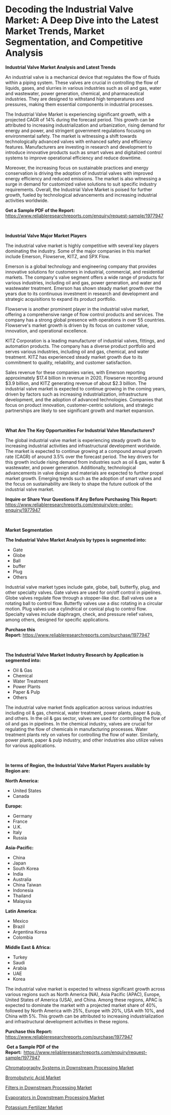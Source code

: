 <p><h1>Decoding the Industrial Valve Market: A Deep Dive into the Latest Market Trends, Market Segmentation, and Competitive Analysis</h1></p><p><strong>Industrial Valve Market Analysis and Latest Trends</strong></p>
<p><p>An industrial valve is a mechanical device that regulates the flow of fluids within a piping system. These valves are crucial in controlling the flow of liquids, gases, and slurries in various industries such as oil and gas, water and wastewater, power generation, chemical, and pharmaceutical industries. They are designed to withstand high temperatures and pressures, making them essential components in industrial processes.</p><p>The Industrial Valve Market is experiencing significant growth, with a projected CAGR of 14% during the forecast period. This growth can be attributed to increasing industrialization and urbanization, rising demand for energy and power, and stringent government regulations focusing on environmental safety. The market is witnessing a shift towards technologically advanced valves with enhanced safety and efficiency features. Manufacturers are investing in research and development to introduce innovative products such as smart valves and digitalized control systems to improve operational efficiency and reduce downtime.</p><p>Moreover, the increasing focus on sustainable practices and energy conservation is driving the adoption of industrial valves with improved energy efficiency and reduced emissions. The market is also witnessing a surge in demand for customized valve solutions to suit specific industry requirements. Overall, the Industrial Valve Market is poised for further growth, fueled by technological advancements and increasing industrial activities worldwide.</p></p>
<p><strong>Get a Sample PDF of the Report:&nbsp;</strong> <a href="https://www.reliableresearchreports.com/enquiry/request-sample/1977947">https://www.reliableresearchreports.com/enquiry/request-sample/1977947</a></p>
<p>&nbsp;</p>
<p><strong>Industrial Valve Major Market Players</strong></p>
<p><p>The industrial valve market is highly competitive with several key players dominating the industry. Some of the major companies in this market include Emerson, Flowserve, KITZ, and SPX Flow. </p><p>Emerson is a global technology and engineering company that provides innovative solutions for customers in industrial, commercial, and residential markets. The company's valve segment offers a wide range of products for various industries, including oil and gas, power generation, and water and wastewater treatment. Emerson has shown steady market growth over the years due to its continuous investment in research and development and strategic acquisitions to expand its product portfolio.</p><p>Flowserve is another prominent player in the industrial valve market, offering a comprehensive range of flow control products and services. The company has a strong global presence with operations in over 55 countries. Flowserve's market growth is driven by its focus on customer value, innovation, and operational excellence.</p><p>KITZ Corporation is a leading manufacturer of industrial valves, fittings, and automation products. The company has a diverse product portfolio and serves various industries, including oil and gas, chemical, and water treatment. KITZ has experienced steady market growth due to its commitment to quality, reliability, and customer satisfaction.</p><p>Sales revenue for these companies varies, with Emerson reporting approximately $17.4 billion in revenue in 2020, Flowserve recording around $3.9 billion, and KITZ generating revenue of about $2.3 billion. The industrial valve market is expected to continue growing in the coming years, driven by factors such as increasing industrialization, infrastructure development, and the adoption of advanced technologies. Companies that focus on product innovation, customer-centric solutions, and strategic partnerships are likely to see significant growth and market expansion.</p></p>
<p>&nbsp;</p>
<p><strong>What Are The Key Opportunities For Industrial Valve Manufacturers?</strong></p>
<p><p>The global industrial valve market is experiencing steady growth due to increasing industrial activities and infrastructural development worldwide. The market is expected to continue growing at a compound annual growth rate (CAGR) of around 3.5% over the forecast period. The key drivers for this growth include rising demand from industries such as oil & gas, water & wastewater, and power generation. Additionally, technological advancements in valve design and materials are expected to further propel market growth. Emerging trends such as the adoption of smart valves and the focus on sustainability are likely to shape the future outlook of the industrial valve market.</p></p>
<p><strong>Inquire or Share Your Questions If Any Before Purchasing This Report:</strong> <a href="https://www.reliableresearchreports.com/enquiry/pre-order-enquiry/1977947">https://www.reliableresearchreports.com/enquiry/pre-order-enquiry/1977947</a></p>
<p>&nbsp;</p>
<p><strong>Market Segmentation</strong></p>
<p><strong>The Industrial Valve Market Analysis by types is segmented into:</strong></p>
<p><ul><li>Gate</li><li>Globe</li><li>Ball</li><li>buffer</li><li>Plug</li><li>Others</li></ul></p>
<p><p>Industrial valve market types include gate, globe, ball, butterfly, plug, and other specialty valves. Gate valves are used for on/off control in pipelines. Globe valves regulate flow through a stopper-like disc. Ball valves use a rotating ball to control flow. Butterfly valves use a disc rotating in a circular motion. Plug valves use a cylindrical or conical plug to control flow. Specialty valves include diaphragm, check, and pressure relief valves, among others, designed for specific applications.</p></p>
<p><strong>Purchase this Report:&nbsp;</strong><a href="https://www.reliableresearchreports.com/purchase/1977947">https://www.reliableresearchreports.com/purchase/1977947</a></p>
<p>&nbsp;</p>
<p><strong>The Industrial Valve Market Industry Research by Application is segmented into:</strong></p>
<p><ul><li>Oil & Gas</li><li>Chemical</li><li>Water Treatment</li><li>Power Plants</li><li>Paper & Pulp</li><li>Others</li></ul></p>
<p><p>The industrial valve market finds application across various industries including oil & gas, chemical, water treatment, power plants, paper & pulp, and others. In the oil & gas sector, valves are used for controlling the flow of oil and gas in pipelines. In the chemical industry, valves are crucial for regulating the flow of chemicals in manufacturing processes. Water treatment plants rely on valves for controlling the flow of water. Similarly, power plants, paper & pulp industry, and other industries also utilize valves for various applications.</p></p>
<p>&nbsp;</p>
<p><strong>In terms of Region, the Industrial Valve Market Players available by Region are:</strong></p>
<p>
    <p> <strong> North America: </strong>
        <ul>
            <li>United States</li>
            <li>Canada</li>
        </ul>
        </p> 
    <p> <strong> Europe: </strong>
        <ul>
            <li>Germany</li>
            <li>France</li>
            <li>U.K.</li>
            <li>Italy</li>
            <li>Russia</li>
        </ul>
        </p> 
    <p> <strong> Asia-Pacific: </strong>
        <ul>
            <li>China</li>
            <li>Japan</li>
            <li>South Korea</li>
            <li>India</li>
            <li>Australia</li>
            <li>China Taiwan</li>
            <li>Indonesia</li>
            <li>Thailand</li>
            <li>Malaysia</li>
        </ul>
        </p> 
    <p> <strong> Latin America: </strong>
        <ul>
            <li>Mexico</li>
            <li>Brazil</li>
            <li>Argentina Korea</li>
            <li>Colombia</li>
        </ul>
        </p> 
    <p> <strong> Middle East & Africa: </strong>
        <ul>
            <li>Turkey</li>
            <li>Saudi</li>
            <li>Arabia</li>
            <li>UAE</li>
            <li>Korea</li>
        </ul>
    </p>
    </p>
<p><p>The industrial valve market is expected to witness significant growth across various regions such as North America (NA), Asia Pacific (APAC), Europe, United States of America (USA), and China. Among these regions, APAC is expected to dominate the market with a projected market share of 40%, followed by North America with 25%, Europe with 20%, USA with 10%, and China with 5%. This growth can be attributed to increasing industrialization and infrastructural development activities in these regions.</p></p>
<p><strong>Purchase this Report: </strong><a href="https://www.reliableresearchreports.com/purchase/1977947">https://www.reliableresearchreports.com/purchase/1977947</a></p>
<p>&nbsp;<strong>Get a Sample PDF of the Report:&nbsp;&nbsp;</strong><a href="https://www.reliableresearchreports.com/enquiry/request-sample/1977947">https://www.reliableresearchreports.com/enquiry/request-sample/1977947</a></p>
<p><strong></strong></p>
<p><p><a href="https://simplistic-meeting-7ee.notion.site/Chromatography-Systems-in-Downstream-Processing-Market-Size-Growth-and-Forecast-from-2024-2031-f372fcc0bac245579b75b29ec8a763eb">Chromatography Systems in Downstream Processing Market</a></p><p><a href="https://view.publitas.com/reportprime-1/bromobutyric-acid-market-research-report-reveals-the-latest-trends-and-opportunities-of-this-market-for-period-from-2024-2031/">Bromobutyric Acid Market</a></p><p><a href="https://eight-handstand-8fb.notion.site/Filters-in-Downstream-Processing-Market-Size-Market-Share-and-Global-Market-Analysis-Report-2024--921044417173411e9c7930631dd1dfb9">Filters in Downstream Processing Market</a></p><p><a href="https://skillful-vermicelli-b89.notion.site/Evaporators-in-Downstream-Processing-Market-Size-Growth-and-Forecast-from-2024-2031-e81a8921deee41caa1a445cfb27d752f">Evaporators in Downstream Processing Market</a></p><p><a href="https://view.publitas.com/reportprime-1/potassium-fertilizer-market-growth-market-trends-covid-19-impact-and-forecasts-for-period-from-2024-2031/">Potassium Fertilizer Market</a></p></p>